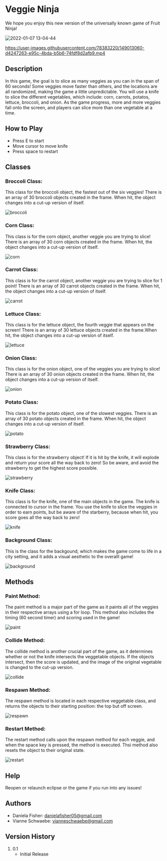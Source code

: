 # Veggie Ninja

We hope you enjoy this new version of the universally known game of Fruit Ninja! 

![2022-01-07 13-04-44](https://user-images.githubusercontent.com/78383220/148607701-ed14e81f-3fa3-42ee-ba6e-d03f8641d33a.gif)

https://user-images.githubusercontent.com/78383220/149013060-d4247263-e95c-4bda-b5b6-74fdf8d2afb9.mp4



## Description

In this game, the goal is to slice as many veggies as you can in the span of 60 seconds! Some veggies move faster than others, and the locations are all randomized, making the game a little unpredictable. You will use a knife to slice the different vegetables, which include: corn, carrots, potatos, lettuce, broccoli, and onion. As the game progress, more and more veggies fall onto the screen, and players can slice more than one vegetable at a time. 

## How to Play

- Press E to start
- Move cursor to move knife
- Press space to restart

## Classes

### Broccoli Class:

This class for the broccoli object, the fastest out of the six veggies! There is an array of 30 broccoli objects created in the frame. When hit, the object changes into a cut-up version of itself. 

![broccoli](https://user-images.githubusercontent.com/78383220/148604029-14990d1d-f31c-4472-ac47-68aaa9d7d5e6.PNG)

### Corn Class:

This class is for the corn object, another veggie you are trying to slice! There is an array of 30 corn objects created in the frame. When hit, the object changes into a cut-up version of itself. 

![corn](https://user-images.githubusercontent.com/78383220/148603990-970cc5d4-6cdc-41d3-9c71-6b46d99edbe7.PNG)

### Carrot Class:

This class is for the carrot object, another veggie you are trying to slice for 1 point! There is an array of 30 carrot objects created in the frame. When hit, the object changes into a cut-up version of itself. 

![carrot](https://user-images.githubusercontent.com/78383220/148603947-041a76bf-0ce5-4c83-af91-9a3a088c859d.PNG)

### Lettuce Class:

This class is for the lettuce object, the fourth veggie that appears on the screen! There is an array of 30 lettuce objects created in the frame.When hit, the object changes into a cut-up version of itself. 

![lettuce](https://user-images.githubusercontent.com/78383220/148604082-d8d72200-d788-4302-949b-d959db99b888.PNG)

### Onion Class:

This class is for the onion object, one of the veggies you are trying to slice! There is an array of 30 onion objects created in the frame. When hit, the object changes into a cut-up version of itself. 

![onion](https://user-images.githubusercontent.com/78383220/148604006-666c0c24-e46c-4095-af9f-96ec7ab6968e.PNG)

### Potato Class: 

This class is for the potato object, one of the slowest veggies. There is an array of 30 potato objects created in the frame. When hit, the object changes into a cut-up version of itself. 

![potato](https://user-images.githubusercontent.com/78383220/148603985-86d54a1d-5819-4060-bc2b-cde2b972b903.PNG)

### Strawberry Class:

This class is for the strawberry object! If it is hit by the knife, it will explode and return your score all the way back to zero! So be aware, and avoid the strawberry to get the highest score possible.

![strawberry](https://user-images.githubusercontent.com/78383220/148610162-b1aef06b-8cd0-494d-b5e1-594aba637a66.PNG)

### Knife Class:

This class is for the knife, one of the main objects in the game. The knife is connected to cursor in the frame. You use the knife to slice the veggies in order to earn points, but be aware of the starberry, because when hit, you score goes all the way back to zero! 

![knife](https://user-images.githubusercontent.com/78383220/148604268-de096ce7-e9d1-4a6c-8daa-d6c34f683b94.PNG)

### Background Class:

This is the class for the backgound, which makes the game come to life in a city setting, and it adds a visual aesthetic to the overalll game!

![background](https://user-images.githubusercontent.com/78383220/148604820-252230a2-089f-45f5-b7ae-792d8ed0f5bb.PNG)

## Methods

### Paint Method:

The paint method is a major part of the game as it paints all of the veggies in their respective arrays using a for loop. This method also includes the timing (60 second timer) and scoring used in the game!

![paint](https://user-images.githubusercontent.com/78383220/148606614-041c67ed-832d-4bf3-921e-dd0c0ead57c8.PNG)

### Collide Method:

The collide method is another crucial part of the game, as it determines whether or not the knife intersects the veggetable objects. If the objects intersect, then the score is updated, and the image of the original vegetable is changed to the cut-up version. 

![collide](https://user-images.githubusercontent.com/78383220/148606564-4e6d84bf-47c5-4feb-bf24-c654173a9a94.PNG)

### Respawn Method:

The respawn method is located in each respective veggetable class, and returns the objects to their starting position: the top but off screen.

![respawn](https://user-images.githubusercontent.com/78383220/148606637-db04df11-c2fd-4afa-a93a-1cdf3c75a566.PNG)

### Restart Method:

The restart method calls upon the respawn method for each veggie, and when the space key is pressed, the method is executed. Thsi method also resets the object to their original state. 

![restart](https://user-images.githubusercontent.com/78383220/148606584-ce742149-4543-484e-96cb-4e4274029f83.PNG)

## Help

Reopen or relaunch eclipse or the game if you run into any issues!

## Authors 

- Daniela Fisher: danielafisher05@gmail.com
- Vianne Schwaebe: vianneschwaebe@gmail.com

## Version History 

1. 0.1
   * Initial Release

